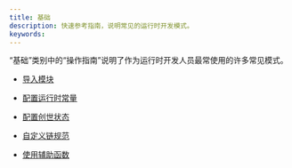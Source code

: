 ```yaml
---
title: 基础
description: 快速参考指南，说明常见的运行时开发模式。
keywords:
---
```


“基础”类别中的“操作指南”说明了作为运行时开发人员最常使用的许多常见模式。

- [导入模块](/reference/how-to-guides/basics/import-a-pallet/)

- [配置运行时常量](/reference/how-to-guides/basics/configure-runtime-constants/)

- [配置创世状态](/reference/how-to-guides/basics/configure-genesis-state)

- [自定义链规范](/reference/how-to-guides/basics/customize-a-chain-specification)

- [使用辅助函数](/reference/how-to-guides/basics/use-helper-functions)

<!--
- [铸造基本代币](/reference/how-to-guides/basics/mint-basic-tokens/)
-->
